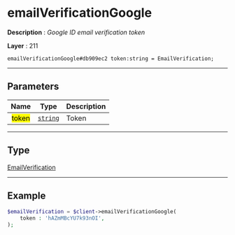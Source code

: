 # emailVerificationGoogle

**Description** : *Google ID email verification token*

**Layer** : 211

```tl
emailVerificationGoogle#db909ec2 token:string = EmailVerification;
```

---

## Parameters

| Name | Type | Description |
| :---: | :---: | :--- |
| <mark>token</mark> | [`string`](type/string) | Token |

---

## Type

[EmailVerification](type/EmailVerification)

---

## Example

```php
$emailVerification = $client->emailVerificationGoogle(
	token : 'hAZmMBcYU7k93nOI',
);
```